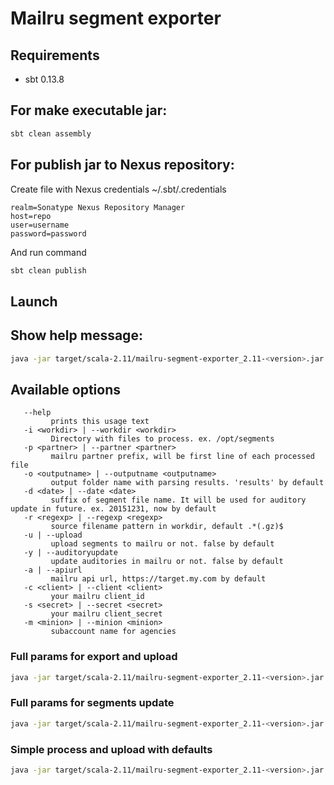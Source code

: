 # Mailru segment exporter

## Requirements
- sbt 0.13.8

## For make executable jar:
```bash
sbt clean assembly
```

## For publish jar to Nexus repository:
Create file with Nexus credentials ~/.sbt/.credentials

```
realm=Sonatype Nexus Repository Manager
host=repo
user=username
password=password
```

And run command

```bash
sbt clean publish
```

## Launch

## Show help message:
```bash
java -jar target/scala-2.11/mailru-segment-exporter_2.11-<version>.jar --help
```

## Available options
```
   --help
         prints this usage text
   -i <workdir> | --workdir <workdir>
         Directory with files to process. ex. /opt/segments
   -p <partner> | --partner <partner>
         mailru partner prefix, will be first line of each processed file
   -o <outputname> | --outputname <outputname>
         output folder name with parsing results. 'results' by default
   -d <date> | --date <date>
         suffix of segment file name. It will be used for auditory update in future. ex. 20151231, now by default
   -r <regexp> | --regexp <regexp>
         source filename pattern in workdir, default .*(.gz)$
   -u | --upload
         upload segments to mailru or not. false by default
   -y | --auditoryupdate
         update auditories in mailru or not. false by default
   -a | --apiurl
         mailru api url, https://target.my.com by default
   -c <client> | --client <client>
         your mailru client_id
   -s <secret> | --secret <secret>
         your mailru client_secret
   -m <minion> | --minion <minion>
         subaccount name for agencies

```

### Full params for export and upload
```bash
java -jar target/scala-2.11/mailru-segment-exporter_2.11-<version>.jar --workdir /tmp/gz --outputname export-results --date 20150330 --regexp ".*(.gz)$" --partner pr --upload --client someclient --secret somesecret
```

### Full params for segments update
```bash
java -jar target/scala-2.11/mailru-segment-exporter_2.11-<version>.jar --auditoryupdate --client someclient --secret somesecret --minion 6minion048@agency_client
```


### Simple process and upload with defaults
```bash
java -jar target/scala-2.11/mailru-segment-exporter_2.11-<version>.jar -i /tmp/gz -p dl -u -c someclient -s somesecret
```

